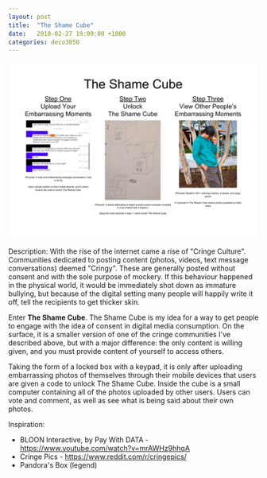 ```yaml
---
layout: post
title:  "The Shame Cube"
date:   2018-02-27 19:09:00 +1000
categories: deco3850
---
```


![The Shame Cube](/assets/img/deco3850/s4368323_5a951ff5c3d17.jpg)

Description:
With the rise of the internet came a rise of "Cringe Culture". Communities dedicated to posting content (photos, videos, text message conversations) deemed "Cringy". These are generally posted without consent and with the sole purpose of mockery. If this behaviour happened in the physical world, it would be immediately shot down as immature bullying, but because of the digital setting many people will happily write it off, tell the recipients to get thicker skin.

Enter **The Shame Cube**. The Shame Cube is my idea for a way to get people to engage with the idea of consent in digital media consumption. On the surface, it is a smaller version of one of the cringe communities I've described above, but with a major difference: the only content is willing given, and you must provide content of yourself to access others.

Taking the form of a locked box with a keypad, it is only after uploading embarrassing photos of themselves through their mobile devices that users are given a code to unlock The Shame Cube. Inside the cube is a small computer containing all of the photos uploaded by other users. Users can vote and comment, as well as see what is being said about their own photos.

Inspiration:

- BLOON Interactive, by Pay With DATA - https://www.youtube.com/watch?v=mrAWHz9hhqA
- Cringe Pics - https://www.reddit.com/r/cringepics/
- Pandora's Box (legend)